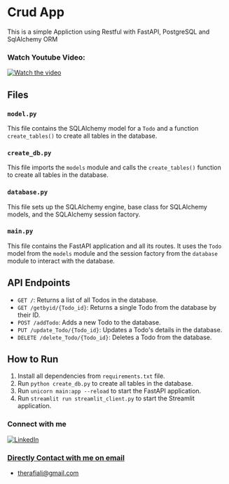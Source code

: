 # Crud App 

This is a simple Appliction using Restful with FastAPI, PostgreSQL and SqlAlchemy ORM

### Watch Youtube Video:
[![Watch the video](https://i.ytimg.com/an_webp/ZTmTD4mR4fw/mqdefault_6s.webp?du=3000&sqp=CPTKoq0G&rs=AOn4CLAicLPM5ia-ILpLZX_dssnOy-5exA)](https://youtu.be/ZTmTD4mR4fw)



## Files

### `model.py`

This file contains the SQLAlchemy model for a `Todo` and a function `create_tables()` to create all tables in the database.

### `create_db.py`

This file imports the `models` module and calls the `create_tables()` function to create all tables in the database.

### `database.py`

This file sets up the SQLAlchemy engine, base class for SQLAlchemy models, and the SQLAlchemy session factory.

### `main.py`

This file contains the FastAPI application and all its routes. It uses the `Todo` model from the `models` module and the session factory from the `database` module to interact with the database.

## API Endpoints

- `GET /`: Returns a list of all Todos in the database.
- `GET /getbyid/{Todo_id}`: Returns a single Todo from the database by their ID.
- `POST /addTodo`: Adds a new Todo to the database.
- `PUT /update_Todo/{Todo_id}`: Updates a Todo's details in the database.
- `DELETE /delete_Todo/{Todo_id}`: Deletes a Todo from the database.

## How to Run

1. Install all dependencies from `requirements.txt` file.
2. Run `python create_db.py` to create all tables in the database.
3. Run `unicorn main:app --reload` to start the FastAPI application.
4. Run `streamlit run streamlit_client.py` to start the Streamlit application.


### Connect with me
<a href="https://www.linkedin.com/in/therafiali/"><img  alt="LinkedIn" title="LinkedIn" src="https://img.shields.io/badge/LinkedIn-0b5fbb?style=for-the-badge&logo=linkedin&logoColor=white"/></a>
### [Directly Contact with me on email](mailto:therafiali@gmial.com)
- therafiali@gmail.com
